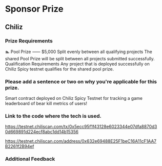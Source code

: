 # Sponsor Prize

## Chiliz

### Prize Requirements

🏊 Pool Prize ⸺ $5,000
Split evenly between all qualifying projects
The shared Pool Prize will be split between all projects submitted successfully.
Qualification Requirements
Any project that is deployed successfully on Chiliz Spicy testnet qualifies for the shared pool prize.

### Please add a sentence or two on why you're applicable for this prize.

Smart contract deployed on Chiliz Spicy Testnet for tracking a game leaderboard of bear kill metrics of users!

### Link to the code where the tech is used.

https://testnet.chiliscan.com/tx/0x5ecc95f1f43128e6023344e07dfa8870d30d669891d224ecf8abc1dd14b15356

https://testnet.chiliscan.com/address/0x632e69488E25F1beC16A11cF1AA7B2261f2B94ef

### Additional Feedback
